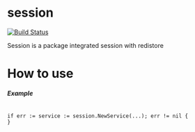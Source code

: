 session
===

[![Build Status](https://travis-ci.org/linkernetworks/session.svg?branch=master)](https://travis-ci.org/linkernetworks/session)

Session is a package integrated session with redistore

# How to use

##### Example

```

if err := service := session.NewService(...); err != nil {
}

```
